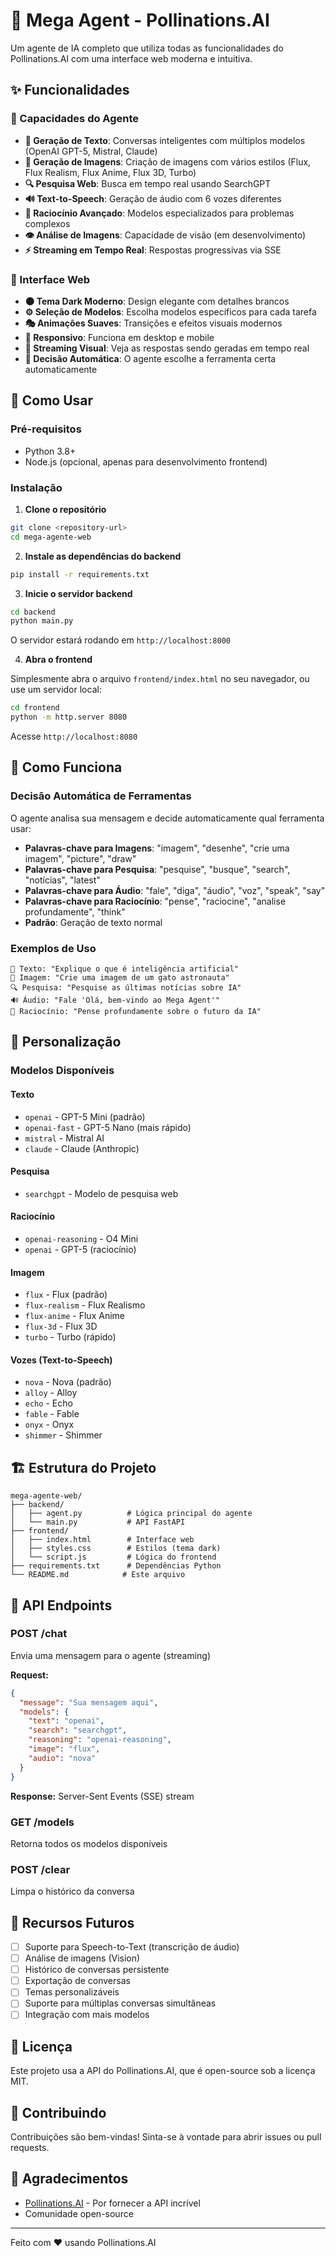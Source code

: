 # 🤖 Mega Agent - Pollinations.AI

Um agente de IA completo que utiliza todas as funcionalidades do Pollinations.AI com uma interface web moderna e intuitiva.

## ✨ Funcionalidades

### 🎯 Capacidades do Agente

- **💬 Geração de Texto**: Conversas inteligentes com múltiplos modelos (OpenAI GPT-5, Mistral, Claude)
- **🎨 Geração de Imagens**: Criação de imagens com vários estilos (Flux, Flux Realism, Flux Anime, Flux 3D, Turbo)
- **🔍 Pesquisa Web**: Busca em tempo real usando SearchGPT
- **🔊 Text-to-Speech**: Geração de áudio com 6 vozes diferentes
- **🧠 Raciocínio Avançado**: Modelos especializados para problemas complexos
- **👁️ Análise de Imagens**: Capacidade de visão (em desenvolvimento)
- **⚡ Streaming em Tempo Real**: Respostas progressivas via SSE

### 🎨 Interface Web

- **🌑 Tema Dark Moderno**: Design elegante com detalhes brancos
- **⚙️ Seleção de Modelos**: Escolha modelos específicos para cada tarefa
- **🎭 Animações Suaves**: Transições e efeitos visuais modernos
- **📱 Responsivo**: Funciona em desktop e mobile
- **🔄 Streaming Visual**: Veja as respostas sendo geradas em tempo real
- **🎯 Decisão Automática**: O agente escolhe a ferramenta certa automaticamente

## 🚀 Como Usar

### Pré-requisitos

- Python 3.8+
- Node.js (opcional, apenas para desenvolvimento frontend)

### Instalação

1. **Clone o repositório**
```bash
git clone <repository-url>
cd mega-agente-web
```

2. **Instale as dependências do backend**
```bash
pip install -r requirements.txt
```

3. **Inicie o servidor backend**
```bash
cd backend
python main.py
```

O servidor estará rodando em `http://localhost:8000`

4. **Abra o frontend**

Simplesmente abra o arquivo `frontend/index.html` no seu navegador, ou use um servidor local:

```bash
cd frontend
python -m http.server 8080
```

Acesse `http://localhost:8080`

## 📖 Como Funciona

### Decisão Automática de Ferramentas

O agente analisa sua mensagem e decide automaticamente qual ferramenta usar:

- **Palavras-chave para Imagens**: "imagem", "desenhe", "crie uma imagem", "picture", "draw"
- **Palavras-chave para Pesquisa**: "pesquise", "busque", "search", "notícias", "latest"
- **Palavras-chave para Áudio**: "fale", "diga", "áudio", "voz", "speak", "say"
- **Palavras-chave para Raciocínio**: "pense", "raciocine", "analise profundamente", "think"
- **Padrão**: Geração de texto normal

### Exemplos de Uso

```
💬 Texto: "Explique o que é inteligência artificial"
🎨 Imagem: "Crie uma imagem de um gato astronauta"
🔍 Pesquisa: "Pesquise as últimas notícias sobre IA"
🔊 Áudio: "Fale 'Olá, bem-vindo ao Mega Agent'"
🧠 Raciocínio: "Pense profundamente sobre o futuro da IA"
```

## 🎨 Personalização

### Modelos Disponíveis

#### Texto
- `openai` - GPT-5 Mini (padrão)
- `openai-fast` - GPT-5 Nano (mais rápido)
- `mistral` - Mistral AI
- `claude` - Claude (Anthropic)

#### Pesquisa
- `searchgpt` - Modelo de pesquisa web

#### Raciocínio
- `openai-reasoning` - O4 Mini
- `openai` - GPT-5 (raciocínio)

#### Imagem
- `flux` - Flux (padrão)
- `flux-realism` - Flux Realismo
- `flux-anime` - Flux Anime
- `flux-3d` - Flux 3D
- `turbo` - Turbo (rápido)

#### Vozes (Text-to-Speech)
- `nova` - Nova (padrão)
- `alloy` - Alloy
- `echo` - Echo
- `fable` - Fable
- `onyx` - Onyx
- `shimmer` - Shimmer

## 🏗️ Estrutura do Projeto

```
mega-agente-web/
├── backend/
│   ├── agent.py          # Lógica principal do agente
│   └── main.py           # API FastAPI
├── frontend/
│   ├── index.html        # Interface web
│   ├── styles.css        # Estilos (tema dark)
│   └── script.js         # Lógica do frontend
├── requirements.txt      # Dependências Python
└── README.md            # Este arquivo
```

## 🔧 API Endpoints

### POST /chat
Envia uma mensagem para o agente (streaming)

**Request:**
```json
{
  "message": "Sua mensagem aqui",
  "models": {
    "text": "openai",
    "search": "searchgpt",
    "reasoning": "openai-reasoning",
    "image": "flux",
    "audio": "nova"
  }
}
```

**Response:** Server-Sent Events (SSE) stream

### GET /models
Retorna todos os modelos disponíveis

### POST /clear
Limpa o histórico da conversa

## 🎯 Recursos Futuros

- [ ] Suporte para Speech-to-Text (transcrição de áudio)
- [ ] Análise de imagens (Vision)
- [ ] Histórico de conversas persistente
- [ ] Exportação de conversas
- [ ] Temas personalizáveis
- [ ] Suporte para múltiplas conversas simultâneas
- [ ] Integração com mais modelos

## 📝 Licença

Este projeto usa a API do Pollinations.AI, que é open-source sob a licença MIT.

## 🤝 Contribuindo

Contribuições são bem-vindas! Sinta-se à vontade para abrir issues ou pull requests.

## 🙏 Agradecimentos

- [Pollinations.AI](https://pollinations.ai) - Por fornecer a API incrível
- Comunidade open-source

---

Feito com ❤️ usando Pollinations.AI
